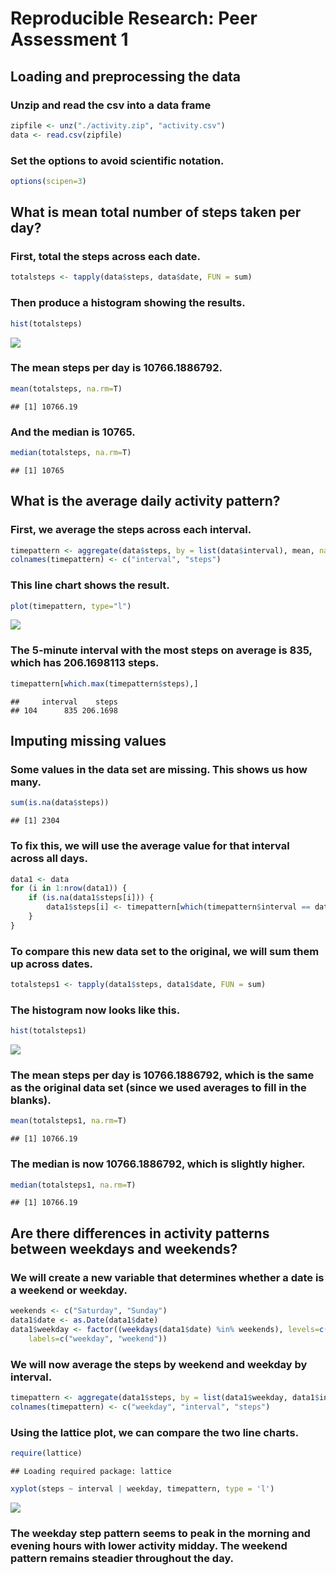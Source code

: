 # Reproducible Research: Peer Assessment 1


## Loading and preprocessing the data

### Unzip and read the csv into a data frame

```r
zipfile <- unz("./activity.zip", "activity.csv")
data <- read.csv(zipfile)
```

### Set the options to avoid scientific notation.

```r
options(scipen=3)
```

## What is mean total number of steps taken per day?

### First, total the steps across each date.

```r
totalsteps <- tapply(data$steps, data$date, FUN = sum)
```

### Then produce a histogram showing the results.

```r
hist(totalsteps)
```

![](PA1_template_files/figure-html/unnamed-chunk-4-1.png)<!-- -->

### The mean steps per day is 10766.1886792.

```r
mean(totalsteps, na.rm=T)
```

```
## [1] 10766.19
```

### And the median is 10765.

```r
median(totalsteps, na.rm=T)
```

```
## [1] 10765
```

## What is the average daily activity pattern?

### First, we average the steps across each interval.

```r
timepattern <- aggregate(data$steps, by = list(data$interval), mean, na.rm = T)
colnames(timepattern) <- c("interval", "steps")
```

### This line chart shows the result.

```r
plot(timepattern, type="l")
```

![](PA1_template_files/figure-html/unnamed-chunk-8-1.png)<!-- -->

### The 5-minute interval with the most steps on average is 835, which has 206.1698113 steps.

```r
timepattern[which.max(timepattern$steps),]
```

```
##     interval    steps
## 104      835 206.1698
```

## Imputing missing values

### Some values in the data set are missing. This shows us how many.

```r
sum(is.na(data$steps))
```

```
## [1] 2304
```

### To fix this, we will use the average value for that interval across all days.

```r
data1 <- data
for (i in 1:nrow(data1)) {
    if (is.na(data1$steps[i])) {
        data1$steps[i] <- timepattern[which(timepattern$interval == data1$interval[i]),]$steps
    }
}
```

### To compare this new data set to the original, we will sum them up across dates.

```r
totalsteps1 <- tapply(data1$steps, data1$date, FUN = sum)
```

### The histogram now looks like this.

```r
hist(totalsteps1)
```

![](PA1_template_files/figure-html/unnamed-chunk-13-1.png)<!-- -->

### The mean steps per day is 10766.1886792, which is the same as the original data set (since we used averages to fill in the blanks).

```r
mean(totalsteps1, na.rm=T)
```

```
## [1] 10766.19
```

### The median is now 10766.1886792, which is slightly higher.

```r
median(totalsteps1, na.rm=T)
```

```
## [1] 10766.19
```

## Are there differences in activity patterns between weekdays and weekends?

### We will create a new variable that determines whether a date is a weekend or weekday.

```r
weekends <- c("Saturday", "Sunday")
data1$date <- as.Date(data1$date)
data1$weekday <- factor((weekdays(data1$date) %in% weekends), levels=c(F,T),
    labels=c("weekday", "weekend"))
```

### We will now average the steps by weekend and weekday by interval.

```r
timepattern <- aggregate(data1$steps, by = list(data1$weekday, data1$interval), mean, na.rm = T)
colnames(timepattern) <- c("weekday", "interval", "steps")
```

### Using the lattice plot, we can compare the two line charts.

```r
require(lattice)
```

```
## Loading required package: lattice
```

```r
xyplot(steps ~ interval | weekday, timepattern, type = 'l')
```

![](PA1_template_files/figure-html/unnamed-chunk-18-1.png)<!-- -->

### The weekday step pattern seems to peak in the morning and evening hours with lower activity midday. The weekend pattern remains steadier throughout the day.
